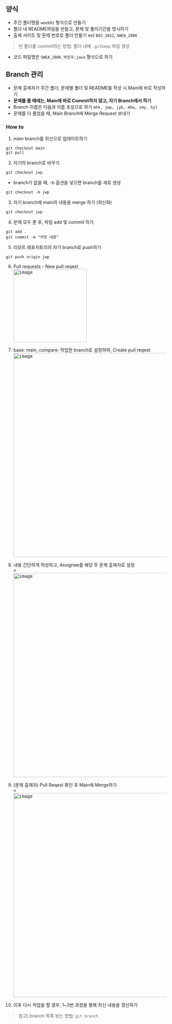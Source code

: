 ## 양식
- 주간 폴더명을 `week01` 형식으로 만들기
- 폴더 내 README파일을 만들고, 문제 및 풀이기간을 명시하기
- 출제 사이트 및 문제 번호로 폴더 만들기 ex) `BOJ_1012`, `SWEA_2806`
> 빈 폴더를 commit하는 방법: 폴더 내에 `.gitkeep` 파일 생성
- 코드 파일명은 `SWEA_2806_박진우.java` 형식으로 하기

## Branch 관리
- 문제 출제자가 주간 폴더, 문제별 폴더 및 README를 작성 시 Main에 바로 작성하기 
- **문제를 풀 때에는, Main에 바로 Commit하지 않고, 자기 Branch에서 하기**
- Branch 이름은 다음과 이름 초성으로 하기 `mhk, jwp, jyb, mhw, smy, hyl`
- 문제를 다 풀었을 때, Main Branch에 Merge Request 보내기

### How to

1. main branch를 최신으로 업데이트하기
```
git checkout main
git pull
```

2. 자기의 branch로 바꾸기
```
git checkout jwp
```
 - branch가 없을 때, -b 옵션을 넣으면 branch를 새로 생성
```
git checkout -b jwp
```

3. 자기 branch에 main의 내용을 merge 하기 (최신화)
```
git checkout jwp
```

4. 문제 모두 푼 후, 파일 add 및 commit 하기
```
git add .
git commit -m "커밋 내용"
```

5. 리모트 레포지토리의 자기 branch로 push하기
```
git push origin jwp
```

6. Pull requests - New pull reqest
<br><kbd><img width="229" alt="image" src="https://github.com/Jinops/ssafy-algorithm-study/assets/46846964/8a51500d-6760-4c31-814c-2f5d6159c4cc"></kbd>

7. base: main, compare: 작업한 branch로 설정하여, Create pull reqest
<br><kbd><img width="640" alt="image" src="https://github.com/Jinops/ssafy-algorithm-study/assets/46846964/45329720-5193-459d-ad27-b51b89db944f"></kbd>

8. 내용 간단하게 작성하고, Assignee를 해당 주 문제 출제자로 설정
<br><kbd><<img width="640" alt="image" src="https://github.com/Jinops/ssafy-algorithm-study/assets/46846964/a2c93f63-775a-4dcd-a789-e2550250246b"></kbd>

9. (문제 출제자) Pull Reqest 확인 후 Main에 Merge하기
<br><kbd><<img width="640" alt="image" src="https://github.com/Jinops/ssafy-algorithm-study/assets/46846964/09531912-c64e-49d4-b8ce-795c370b4d29"></kbd>

10. 이후 다시 작업을 할 경우, 1~3번 과정을 통해 최신 내용을 갱신하기

> 참고) branch 목록 보는 방법: `git branch`

